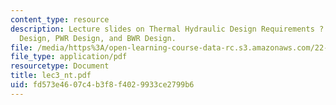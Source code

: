 ```yaml
---
content_type: resource
description: Lecture slides on Thermal Hydraulic Design Requirements ? Steady State
  Design, PWR Design, and BWR Design.
file: /media/https%3A/open-learning-course-data-rc.s3.amazonaws.com/22-39-integration-of-reactor-design-operations-and-safety-fall-2006/fd573e4607c4b3f8f4029933ce2799b6_lec3_nt.pdf
file_type: application/pdf
resourcetype: Document
title: lec3_nt.pdf
uid: fd573e46-07c4-b3f8-f402-9933ce2799b6
---
```


